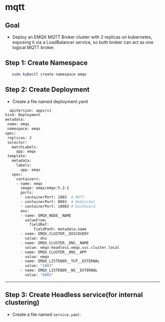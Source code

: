 # mqtt

## Goal
- Deploy an EMQX MQTT Broker cluster with 2 replicas on kubernetes, exposing it via a LoadBalancer service, so both broker can act as one logical MQTT broker.

## Step 1: Create Namespace 
 ```bash
    sudo kubectl create namespace emqx
 ```
## Step 2: Create Deployment
- Create a file named deployment.yaml
 ```bash
   apiVersion: apps/v1
kind: Deployment
metadata:
  name: emqx
  namespace: emqx
spec:
  replicas: 2
  selector:
    matchLabels:
      app: emqx
  template:
    metadata:
      labels:
        app: emqx
    spec:
      containers:
      - name: emqx
        image: emqx/emqx:5.2.1
        ports:
        - containerPort: 1883  # MQTT
        - containerPort: 8083  # WebSocket
        - containerPort: 18083 # Dashboard
        env:
        - name: EMQX_NODE__NAME
          valueFrom:
            fieldRef:
              fieldPath: metadata.name
        - name: EMQX_CLUSTER__DISCOVERY
          value: dns
        - name: EMQX_CLUSTER__DNS__NAME
          value: emqx-headless.emqx.svc.cluster.local
        - name: EMQX_CLUSTER__DNS__APP
          value: emqx
        - name: EMQX_LISTENER__TCP__EXTERNAL
          value: "1883"
        - name: EMQX_LISTENER__WS__EXTERNAL
          value: "8083"
 
 ```  
---

## Step 3: Create Headless service(for internal clustering)
 - Create a file named `service.yaml`:
 ```bash
    
 ```

  
